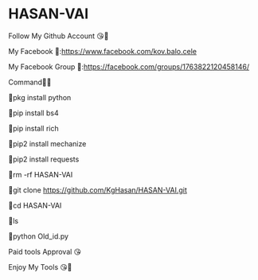 # HASAN-VAI


Follow My Github Account 😘🥱

My Facebook 🤙:https://www.facebook.com/kov.balo.cele

My Facebook Group 🤙:https://facebook.com/groups/1763822120458146/


Command🥱🤙


🥱pkg install python

🥱pip install bs4

🥱pip install rich

🥱pip2 install mechanize

🥱pip2 install requests

🥱rm -rf HASAN-VAI

🥱git clone https://github.com/KgHasan/HASAN-VAI.git

🥱cd HASAN-VAI

🥱ls


🥱python Old_id.py



Paid tools Approval  😘

Enjoy My Tools 😘🤙
